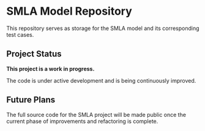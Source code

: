 # SMLA Model Repository

This repository serves as storage for the SMLA model and its corresponding test cases.

## Project Status

**This project is a work in progress.**

The code is under active development and is being continuously improved.

## Future Plans

The full source code for the SMLA project will be made public once the current phase of improvements and refactoring is complete.
